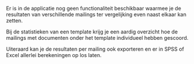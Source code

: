 Er is in de applicatie nog geen functionaliteit beschikbaar waarmee je
de resultaten van verschillende mailings ter vergelijking even naast
elkaar kan zetten.

Bij de statistieken van een template krijg je een aardig overzicht hoe
de mailings met documenten onder het template individueel hebben
gescoord.

Uiteraard kan je de resultaten per mailing ook exporteren en er in SPSS
of Excel allerlei berekeningen op los laten.
